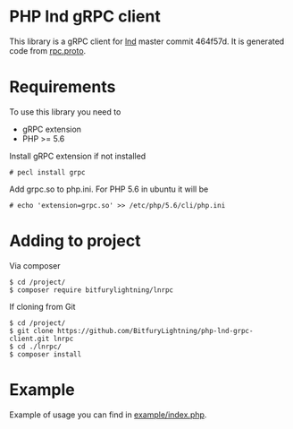 PHP lnd gRPC client
===================

This library is a gRPC client for [lnd](https://github.com/lightningnetwork/lnd) master commit 464f57d. It is generated code
from [rpc.proto](https://github.com/lightningnetwork/lnd/blob/464f57d3a5558ebb9f2521fcf7341e1e6b66115d/lnrpc/rpc.proto).


Requirements
============

To use this library you need to

* gRPC extension
* PHP >= 5.6

Install gRPC extension if not installed
```
# pecl install grpc
```

Add grpc.so to php.ini. For PHP 5.6 in ubuntu it will be
```
# echo 'extension=grpc.so' >> /etc/php/5.6/cli/php.ini
```

Adding to project
=================
Via composer
```
$ cd /project/
$ composer require bitfurylightning/lnrpc
```

If cloning from Git
```
$ cd /project/
$ git clone https://github.com/BitfuryLightning/php-lnd-grpc-client.git lnrpc
$ cd ./lnrpc/
$ composer install
```

Example
=======

Example of usage you can find in [example/index.php](https://github.com/BitfuryLightning/php-lnd-grpc-client/tree/master/example/index.php).
